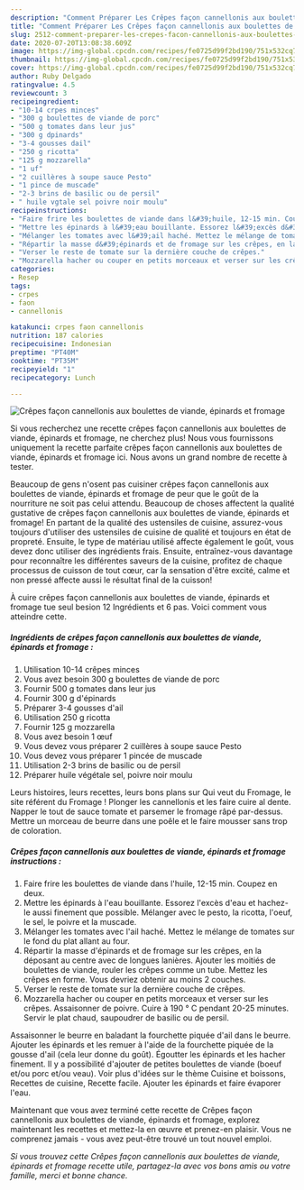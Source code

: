```yaml
---
description: "Comment Préparer Les Crêpes façon cannellonis aux boulettes de viande, épinards et fromage"
title: "Comment Préparer Les Crêpes façon cannellonis aux boulettes de viande, épinards et fromage"
slug: 2512-comment-preparer-les-crepes-facon-cannellonis-aux-boulettes-de-viande-epinards-et-fromage
date: 2020-07-20T13:08:38.609Z
image: https://img-global.cpcdn.com/recipes/fe0725d99f2bd190/751x532cq70/crepes-facon-cannellonis-aux-boulettes-de-viande-epinards-et-fromage-photo-principale-de-la-recette.jpg
thumbnail: https://img-global.cpcdn.com/recipes/fe0725d99f2bd190/751x532cq70/crepes-facon-cannellonis-aux-boulettes-de-viande-epinards-et-fromage-photo-principale-de-la-recette.jpg
cover: https://img-global.cpcdn.com/recipes/fe0725d99f2bd190/751x532cq70/crepes-facon-cannellonis-aux-boulettes-de-viande-epinards-et-fromage-photo-principale-de-la-recette.jpg
author: Ruby Delgado
ratingvalue: 4.5
reviewcount: 3
recipeingredient:
- "10-14 crpes minces"
- "300 g boulettes de viande de porc"
- "500 g tomates dans leur jus"
- "300 g dpinards"
- "3-4 gousses dail"
- "250 g ricotta"
- "125 g mozzarella"
- "1 uf"
- "2 cuillères à soupe sauce Pesto"
- "1 pince de muscade"
- "2-3 brins de basilic ou de persil"
- " huile vgtale sel poivre noir moulu"
recipeinstructions:
- "Faire frire les boulettes de viande dans l&#39;huile, 12-15 min. Coupez en deux."
- "Mettre les épinards à l&#39;eau bouillante. Essorez l&#39;excès d&#39;eau et hachez-le aussi finement que possible. Mélanger avec le pesto, la ricotta, l&#39;oeuf, le sel, le poivre et la muscade."
- "Mélanger les tomates avec l&#39;ail haché. Mettez le mélange de tomates sur le fond du plat allant au four."
- "Répartir la masse d&#39;épinards et de fromage sur les crêpes, en la déposant au centre avec de longues lanières. Ajouter les moitiés de boulettes de viande, rouler les crêpes comme un tube. Mettez les crêpes en forme. Vous devriez obtenir au moins 2 couches."
- "Verser le reste de tomate sur la dernière couche de crêpes."
- "Mozzarella hacher ou couper en petits morceaux et verser sur les crêpes. Assaisonner de poivre. Cuire à 190 ° C pendant 20-25 minutes. Servir le plat chaud, saupoudrer de basilic ou de persil."
categories:
- Resep
tags:
- crpes
- faon
- cannellonis

katakunci: crpes faon cannellonis 
nutrition: 187 calories
recipecuisine: Indonesian
preptime: "PT40M"
cooktime: "PT35M"
recipeyield: "1"
recipecategory: Lunch

---
```



![Crêpes façon cannellonis aux boulettes de viande, épinards et fromage](https://img-global.cpcdn.com/recipes/fe0725d99f2bd190/751x532cq70/crepes-facon-cannellonis-aux-boulettes-de-viande-epinards-et-fromage-photo-principale-de-la-recette.jpg)

Si vous recherchez une recette crêpes façon cannellonis aux boulettes de viande, épinards et fromage, ne cherchez plus! Nous vous fournissons uniquement la recette parfaite crêpes façon cannellonis aux boulettes de viande, épinards et fromage ici. Nous avons un grand nombre de recette à tester.

Beaucoup de gens n'osent pas cuisiner crêpes façon cannellonis aux boulettes de viande, épinards et fromage de peur que le goût de la nourriture ne soit pas celui attendu. Beaucoup de choses affectent la qualité gustative de crêpes façon cannellonis aux boulettes de viande, épinards et fromage! En partant de la qualité des ustensiles de cuisine, assurez-vous toujours d'utiliser des ustensiles de cuisine de qualité et toujours en état de propreté. Ensuite, le type de matériau utilisé affecte également le goût, vous devez donc utiliser des ingrédients frais. Ensuite, entraînez-vous davantage pour reconnaître les différentes saveurs de la cuisine, profitez de chaque processus de cuisson de tout cœur, car la sensation d'être excité, calme et non pressé affecte aussi le résultat final de la cuisson!

<!--inarticleads1-->

À cuire crêpes façon cannellonis aux boulettes de viande, épinards et fromage tue seul besion 12 Ingrédients et 6 pas. Voici comment vous atteindre cette.

##### Ingrédients de crêpes façon cannellonis aux boulettes de viande, épinards et fromage :

1. Utilisation 10-14 crêpes minces
1. Vous avez besoin 300 g boulettes de viande de porc
1. Fournir 500 g tomates dans leur jus
1. Fournir 300 g d&#39;épinards
1. Préparer 3-4 gousses d&#39;ail
1. Utilisation 250 g ricotta
1. Fournir 125 g mozzarella
1. Vous avez besoin 1 œuf
1. Vous devez vous préparer 2 cuillères à soupe sauce Pesto
1. Vous devez vous préparer 1 pincée de muscade
1. Utilisation 2-3 brins de basilic ou de persil
1. Préparer  huile végétale sel, poivre noir moulu


Leurs histoires, leurs recettes, leurs bons plans sur Qui veut du Fromage, le site référent du Fromage ! Plonger les cannellonis et les faire cuire al dente. Napper le tout de sauce tomate et parsemer le fromage râpé par-dessus. Mettre un morceau de beurre dans une poêle et le faire mousser sans trop de coloration. 

<!--inarticleads2-->

##### Crêpes façon cannellonis aux boulettes de viande, épinards et fromage instructions :

1. Faire frire les boulettes de viande dans l&#39;huile, 12-15 min. Coupez en deux.
1. Mettre les épinards à l&#39;eau bouillante. Essorez l&#39;excès d&#39;eau et hachez-le aussi finement que possible. Mélanger avec le pesto, la ricotta, l&#39;oeuf, le sel, le poivre et la muscade.
1. Mélanger les tomates avec l&#39;ail haché. Mettez le mélange de tomates sur le fond du plat allant au four.
1. Répartir la masse d&#39;épinards et de fromage sur les crêpes, en la déposant au centre avec de longues lanières. Ajouter les moitiés de boulettes de viande, rouler les crêpes comme un tube. Mettez les crêpes en forme. Vous devriez obtenir au moins 2 couches.
1. Verser le reste de tomate sur la dernière couche de crêpes.
1. Mozzarella hacher ou couper en petits morceaux et verser sur les crêpes. Assaisonner de poivre. Cuire à 190 ° C pendant 20-25 minutes. Servir le plat chaud, saupoudrer de basilic ou de persil.


Assaisonner le beurre en baladant la fourchette piquée d&#39;ail dans le beurre. Ajouter les épinards et les remuer à l&#39;aide de la fourchette piquée de la gousse d&#39;ail (cela leur donne du goût). Égoutter les épinards et les hacher finement. Il y a possibilité d&#39;ajouter de petites boulettes de viande (boeuf et/ou porc et/ou veau). Voir plus d&#39;idées sur le thème Cuisine et boissons, Recettes de cuisine, Recette facile. Ajouter les épinards et faire évaporer l&#39;eau. 

<!--inarticleads1-->

<p>
Maintenant que vous avez terminé cette recette de Crêpes façon cannellonis aux boulettes de viande, épinards et fromage, explorez maintenant les recettes et mettez-la en œuvre et prenez-en plaisir. Vous ne comprenez jamais - vous avez peut-être trouvé un tout nouvel emploi.
</p>

<p>
<i>Si vous trouvez cette Crêpes façon cannellonis aux boulettes de viande, épinards et fromage recette utile, partagez-la avec vos bons amis ou votre famille, merci et bonne chance.</i>
</p>
